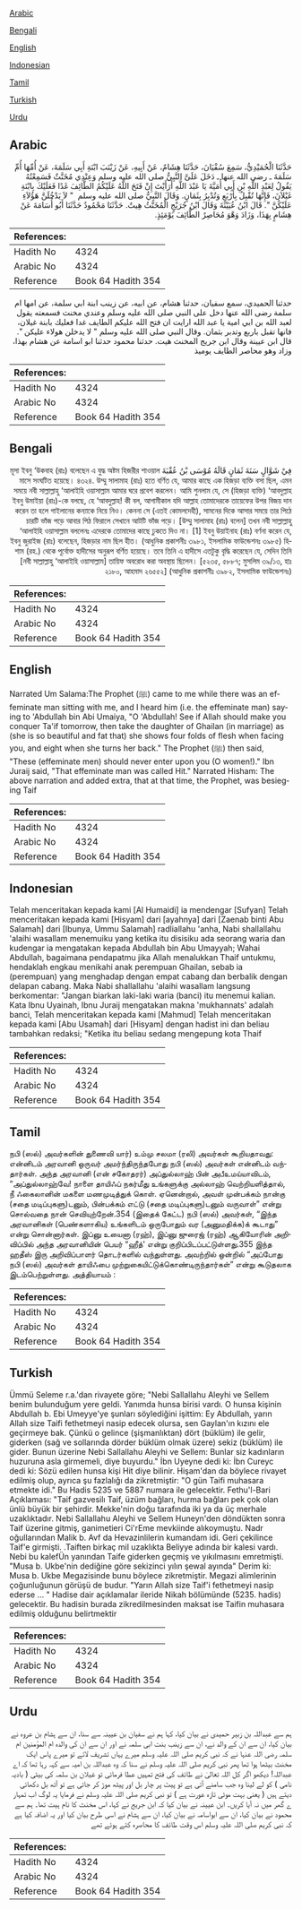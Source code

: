 [Arabic](#arabic)

[Bengali](#bengali)

[English](#english)

[Indonesian](#indonesian)

[Tamil](#tamil)

[Turkish](#turkish)

[Urdu](#urdu)

## Arabic


<div dir="rtl" lang="ar" style={{fontSize:'larger',backgroundColor:'#f8f9fa',padding:20}}>
حَدَّثَنَا الْحُمَيْدِيُّ، سَمِعَ سُفْيَانَ، حَدَّثَنَا هِشَامٌ، عَنْ أَبِيهِ، عَنْ زَيْنَبَ ابْنَةِ أَبِي سَلَمَةَ، عَنْ أُمِّهَا أُمِّ سَلَمَةَ ـ رضى الله عنها ـ دَخَلَ عَلَىَّ النَّبِيُّ صلى الله عليه وسلم وَعِنْدِي مُخَنَّثٌ فَسَمِعْتُهُ يَقُولُ لِعَبْدِ اللَّهِ بْنِ أَبِي أُمَيَّةَ يَا عَبْدَ اللَّهِ أَرَأَيْتَ إِنْ فَتَحَ اللَّهُ عَلَيْكُمُ الطَّائِفَ غَدًا فَعَلَيْكَ بِابْنَةِ غَيْلاَنَ، فَإِنَّهَا تُقْبِلُ بِأَرْبَعٍ وَتُدْبِرُ بِثَمَانٍ‏.‏ وَقَالَ النَّبِيُّ صلى الله عليه وسلم ‏ "‏ لاَ يَدْخُلَنَّ هَؤُلاَءِ عَلَيْكُنَّ ‏"‏‏.‏ قَالَ ابْنُ عُيَيْنَةَ وَقَالَ ابْنُ جُرَيْجٍ الْمُخَنَّثُ هِيتٌ‏.‏ حَدَّثَنَا مَحْمُودٌ حَدَّثَنَا أَبُو أُسَامَةَ عَنْ هِشَامٍ بِهَذَا، وَزَادَ وَهْوَ مُحَاصِرٌ الطَّائِفَ يَوْمَئِذٍ‏.‏
</div>
<div style={{backgroundColor:'#f8f9fa',padding:20, marginBottom: 10}}><table> <thead> <tr> <th>References:</th> <th></th> </tr> </thead> <tbody><tr><td>Hadith No</td><td>4324</td></tr><tr><td>Arabic No</td><td>4324</td></tr><tr><td>Reference</td><td>Book 64 Hadith 354</td></tr></tbody></table></div>


<div dir="rtl" lang="ar" style={{fontSize:'larger',backgroundColor:'#f8f9fa',padding:20}}>
حدثنا الحميدي، سمع سفيان، حدثنا هشام، عن ابيه، عن زينب ابنة ابي سلمة، عن امها ام سلمة رضى الله عنها دخل على النبي صلى الله عليه وسلم وعندي مخنث فسمعته يقول لعبد الله بن ابي امية يا عبد الله ارايت ان فتح الله عليكم الطايف غدا فعليك بابنة غيلان، فانها تقبل باربع وتدبر بثمان. وقال النبي صلى الله عليه وسلم " لا يدخلن هولاء عليكن ". قال ابن عيينة وقال ابن جريج المخنث هيت. حدثنا محمود حدثنا ابو اسامة عن هشام بهذا، وزاد وهو محاصر الطايف يوميذ
</div>
<div style={{backgroundColor:'#f8f9fa',padding:20, marginBottom: 10}}><table> <thead> <tr> <th>References:</th> <th></th> </tr> </thead> <tbody><tr><td>Hadith No</td><td>4324</td></tr><tr><td>Arabic No</td><td>4324</td></tr><tr><td>Reference</td><td>Book 64 Hadith 354</td></tr></tbody></table></div>

## Bengali


<div dir="rtl" lang="bn" style={{fontSize:'larger',backgroundColor:'#f8f9fa',padding:20}}>
فِيْ شَوَّالٍ سَنَةَ ثَمَانٍ قَالَهُ مُوْسَى بْنُ عُقْبَةَ মূসা ইবনু ‘উকবাহ (রাঃ) বলেছেন এ যুদ্ধ অষ্টম হিজরীর শাওয়াল মাসে সংঘটিত হয়েছে। ৪৩২৪. উম্মু সালামাহ (রাঃ) হতে বর্ণিত যে, আমার কাছে এক হিজড়া ব্যক্তি বসা ছিল, এমন সময়ে নবী সাল্লাল্লাহু ‘আলাইহি ওয়াসাল্লাম আমার ঘরে প্রবেশ করলেন। আমি শুনলাম যে, সে (হিজড়া ব্যক্তি) ‘আবদুল্লাহ ইবনু উমাইয়া (রাঃ)-কে বলছে, হে ‘আবদুল্লাহ! কী বল, আগামীকাল যদি আল্লাহ তোমাদেরকে তায়েফের উপর বিজয় দান করেন তা হলে গাইলানের কন্যাকে নিয়ে নিও। কেননা সে (এতই কোমলদেহী), সামনের দিকে আসার সময়ে তার পিঠে চারটি ভাঁজ পড়ে আবার পিঠ ফিরালে সেখানে আটটি ভাঁজ পড়ে। [উম্মু সালামাহ (রাঃ) বলেন] তখন নবী সাল্লাল্লাহু ‘আলাইহি ওয়াসাল্লাম বললেনঃ এদেরকে তোমাদের কাছে ঢুকতে দিও না। [1] ইবনু উয়াইনাহ (রাঃ) বর্ণনা করেন যে, ইবনু জুরাইজ (রাঃ) বলেছেন, হিজড়ার নাম ছিল হীত। (আধুনিক প্রকাশনীঃ ৩৯৮১, ইসলামিক ফাউন্ডেশনঃ ৩৯৮৫) হিশাম (রহ.) থেকে পূর্বোক্ত হাদীসের অনুরূপ বর্ণিত হয়েছে। তবে তিনি এ হাদীসে এতটুকু বৃদ্ধি করেছেন যে, সেদিন তিনি [নবী সাল্লাল্লাহু ‘আলাইহি ওয়াসাল্লাম] তায়িফ অবরোধ করা অবস্থায় ছিলেন। [৫২৩৫, ৫৮৮৭; মুসলিম ৩৯/১৩, হাঃ ২১৮০, আহমাদ ২৬৫৫২] (আধুনিক প্রকাশনীঃ ৩৯৮২, ইসলামিক ফাউন্ডেশনঃ)
</div>
<div style={{backgroundColor:'#f8f9fa',padding:20, marginBottom: 10}}><table> <thead> <tr> <th>References:</th> <th></th> </tr> </thead> <tbody><tr><td>Hadith No</td><td>4324</td></tr><tr><td>Arabic No</td><td>4324</td></tr><tr><td>Reference</td><td>Book 64 Hadith 354</td></tr></tbody></table></div>

## English


<div dir="ltr" lang="en" style={{fontSize:'larger',backgroundColor:'#f8f9fa',padding:20}}>
Narrated Um Salama:The Prophet (ﷺ) came to me while there was an effeminate man sitting with me, and I heard him (i.e. the effeminate man) saying to 'Abdullah bin Abi Umaiya, "O 'Abdullah! See if Allah should make you conquer Ta'if tomorrow, then take the daughter of Ghailan (in marriage) as (she is so beautiful and fat that) she shows four folds of flesh when facing you, and eight when she turns her back." The Prophet (ﷺ) then said, "These (effeminate men) should never enter upon you (O women!)." Ibn Juraij said, "That effeminate man was called Hit." Narrated Hisham: The above narration and added extra, that at that time, the Prophet, was besieging Taif
</div>
<div style={{backgroundColor:'#f8f9fa',padding:20, marginBottom: 10}}><table> <thead> <tr> <th>References:</th> <th></th> </tr> </thead> <tbody><tr><td>Hadith No</td><td>4324</td></tr><tr><td>Arabic No</td><td>4324</td></tr><tr><td>Reference</td><td>Book 64 Hadith 354</td></tr></tbody></table></div>

## Indonesian


<div dir="ltr" lang="id" style={{fontSize:'larger',backgroundColor:'#f8f9fa',padding:20}}>
Telah menceritakan kepada kami [Al Humaidi] ia mendengar [Sufyan] Telah menceritakan kepada kami [Hisyam] dari [ayahnya] dari [Zaenab binti Abu Salamah] dari [Ibunya, Ummu Salamah] radliallahu 'anha, Nabi shallallahu 'alaihi wasallam menemuiku yang ketika itu disisiku ada seorang waria dan kudengar ia mengatakan kepada Abdullah bin Abu Umayyah; Wahai Abdullah, bagaimana pendapatmu jika Allah menalukkan Thaif untukmu, hendaklah engkau menikahi anak perempuan Ghailan, sebab ia (perempuan) yang menghadap dengan empat cabang dan berbalik dengan delapan cabang. Maka Nabi shallallahu 'alaihi wasallam langsung berkomentar: "Jangan biarkan laki-laki waria (banci) itu menemui kalian. Kata Ibnu Uyainah, Ibnu Juraij mengatakan makna 'mukhannats' adalah banci, Telah menceritakan kepada kami [Mahmud] Telah menceritakan kepada kami [Abu Usamah] dari [Hisyam] dengan hadist ini dan beliau tambahkan redaksi; "Ketika itu beliau sedang mengepung kota Thaif
</div>
<div style={{backgroundColor:'#f8f9fa',padding:20, marginBottom: 10}}><table> <thead> <tr> <th>References:</th> <th></th> </tr> </thead> <tbody><tr><td>Hadith No</td><td>4324</td></tr><tr><td>Arabic No</td><td>4324</td></tr><tr><td>Reference</td><td>Book 64 Hadith 354</td></tr></tbody></table></div>

## Tamil


<div dir="ltr" lang="ta" style={{fontSize:'larger',backgroundColor:'#f8f9fa',padding:20}}>
நபி (ஸல்) அவர்களின் துணைவி யார்) உம்மு சலமா (ரலி) அவர்கள் கூறியதாவது: என்னிடம் அரவானி ஒருவர் அமர்ந்திருந்தபோது நபி (ஸல்) அவர்கள் என்னிடம் வந்தார்கள். அந்த அரவானி (என் சகோதரர்) அப்துல்லாஹ் பின் அபீஉமய்யாவிடம், “அப்துல்லாஹ்வே! நாளை தாயிஃப் நகர்மீது உங்களுக்கு அல்லாஹ் வெற்றியளித்தால், நீ ஃகைலானின் மகளை மணமுடித்துக் கொள். ஏனென்றால், அவள் முன்பக்கம் நான்கு (சதை மடிப்புகளு)டனும், பின்பக்கம் எட்டு (சதை மடிப்புகளு)டனும் வருவாள்” என்று சொல்வதை நான் செவியுற்றேன்.354 (இதைக் கேட்ட) நபி (ஸல்) அவர்கள், “இந்த அரவானிகள் (பெண்களாகிய) உங்களிடம் ஒருபோதும் வர (அனுமதிக்க)க் கூடாது” என்று சொன்னார்கள். இப்னு உயைனா (ரஹ்), இப்னு ஜுரைஜ் (ரஹ்) ஆகியோரின் அறிவிப்பில் அந்த அரவானியின் பெயர் “ஹீத்' என்று குறிப்பிடப்பட்டுள்ளது.355 இந்த ஹதீஸ் இரு அறிவிப்பாளர் தொடர்களில் வந்துள்ளது. அவற்றில் ஒன்றில் “அப்போது நபி (ஸல்) அவர்கள் தாயிஃபை முற்றுகையிட்டுக்கொண்டிருந்தார்கள்” என்று கூடுதலாக இடம்பெற்றுள்ளது. அத்தியாயம் :
</div>
<div style={{backgroundColor:'#f8f9fa',padding:20, marginBottom: 10}}><table> <thead> <tr> <th>References:</th> <th></th> </tr> </thead> <tbody><tr><td>Hadith No</td><td>4324</td></tr><tr><td>Arabic No</td><td>4324</td></tr><tr><td>Reference</td><td>Book 64 Hadith 354</td></tr></tbody></table></div>

## Turkish


<div dir="ltr" lang="tr" style={{fontSize:'larger',backgroundColor:'#f8f9fa',padding:20}}>
Ümmü Seleme r.a.'dan rivayete göre; "Nebi Sallallahu Aleyhi ve Sellem benim bulunduğum yere geldi. Yanımda hunsa birisi vardı. O hunsa kişinin Abdullah b. Ebi Umeyye'ye şunları söylediğini işittim: Ey Abdullah, yarın Allah size Taifi fethetmeyi nasip edecek olursa, sen Gaylan'ın kızını ele geçirmeye bak. Çünkü o gelince (şişmanlıktan) dört (büklüm) ile gelir, giderken (sağ ve sollarında dörder büklüm olmak üzere) sekiz (büklüm) ile gider. Bunun üzerine Nebi Sallallahu Aleyhi ve Sellem: Bunlar siz kadınların huzuruna asla girmemeli, diye buyurdu." İbn Uyeyne dedi ki: İbn Cureyc dedi ki: Sözü edilen hunsa kişi Hit diye bilinir. Hişam'dan da böylece rivayet edilmiş olup, ayrıca şu fazlalığı da zikretmiştir: "O gün Taifi muhasara etmekte idi." Bu Hadis 5235 ve 5887 numara ile gelecektir. Fethu'l-Bari Açıklaması: "Taif gazvesilı Taif, üzüm bağları, hurma bağları pek çok olan ünlü büyük bir şehirdir. Mekke'nin doğu tarafında iki ya da üç merhale uzaklıktadır. Nebi Sallallahu Aleyhi ve Sellem Huneyn'den döndükten sonra Taif üzerine gitmiş, ganimetieri Ci'rEme mevkiinde alıkoymuştu. Nadr oğullarından Malik b. Avf da Hevazinlilerin kumandam idi. Geri çekilince Taif'e girmişti. .Taiften birkaç mil uzaklıkta Beliyye adında bir kalesi vardı. Nebi bu kalefÜn yanından Taife giderken geçmiş ve yıkılmasını emretmişti. "Musa b. Ukbe'nin dediğine göre sekizinci yılın şewal ayında" Derim ki: Musa b. Ukbe Megazisinde bunu böylece zikretmiştir. Megazi alimlerinin çoğunluğunun görüşü de budur. "Yarın Allah size Taif'i fethetmeyi nasip ederse ... " Hadise dair açıklamalar ileride Nikah bölümünde (5235. hadis) gelecektir. Bu hadisin burada zikredilmesinden maksat ise Taifin muhasara edilmiş olduğunu belirtmektir
</div>
<div style={{backgroundColor:'#f8f9fa',padding:20, marginBottom: 10}}><table> <thead> <tr> <th>References:</th> <th></th> </tr> </thead> <tbody><tr><td>Hadith No</td><td>4324</td></tr><tr><td>Arabic No</td><td>4324</td></tr><tr><td>Reference</td><td>Book 64 Hadith 354</td></tr></tbody></table></div>

## Urdu


<div dir="rtl" lang="ur" style={{fontSize:'larger',backgroundColor:'#f8f9fa',padding:20}}>
ہم سے عبداللہ بن زبیر حمیدی نے بیان کیا، کہا ہم نے سفیان بن عیینہ سے سنا، ان سے ہشام بن عروہ نے بیان کیا، ان سے ان کے والد نے، ان سے زینب بنت ابی سلمہ نے اور ان سے ان کی والدہ ام المؤمنین ام سلمہ رضی اللہ عنہا نے کہ نبی کریم صلی اللہ علیہ وسلم میرے یہاں تشریف لائے تو میرے پاس ایک مخنث بیٹھا ہوا تھا پھر نبی کریم صلی اللہ علیہ وسلم نے سنا کہ وہ عبداللہ بن امیہ سے کہہ رہا تھا کہ اے عبداللہ! دیکھو اگر کل اللہ تعالیٰ نے طائف کی فتح تمہیں عطا فرمائی تو غیلان بن سلمہ کی بیٹی ( بادیہ نامی ) کو لے لینا وہ جب سامنے آتی ہے تو پیٹ پر چار بل اور پیٹھ موڑ کر جاتی ہے تو آٹھ بل دکھائی دیتے ہیں ( یعنی بہت موٹی تازہ عورت ہے ) تو نبی کریم صلی اللہ علیہ وسلم نے فرمایا یہ لوگ اب تمہار ے گھر میں نہ آیا کریں۔ ابن عیینہ نے بیان کیا کہ ابن جریج نے کہا، اس مخنث کا نام ہیت تھا۔ ہم سے محمود نے بیان کیا، ان سے ابواسامہ نے بیان کیا، ان سے ہشام نے اسی طرح بیان کیا اور یہ اضافہ کیا ہے کہ نبی کریم صلی اللہ علیہ وسلم اس وقت طائف کا محاصرہ کئے ہوئے تھے
</div>
<div style={{backgroundColor:'#f8f9fa',padding:20, marginBottom: 10}}><table> <thead> <tr> <th>References:</th> <th></th> </tr> </thead> <tbody><tr><td>Hadith No</td><td>4324</td></tr><tr><td>Arabic No</td><td>4324</td></tr><tr><td>Reference</td><td>Book 64 Hadith 354</td></tr></tbody></table></div>